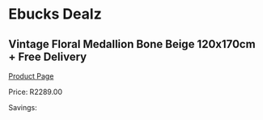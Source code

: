 
# Ebucks Dealz
## Vintage Floral Medallion Bone Beige 120x170cm + Free Delivery
[Product Page](https://www.ebucks.com/web/shop/productSelected.do?prodId=1210582131&catId=1209942441)

Price: R2289.00

Savings: 


	